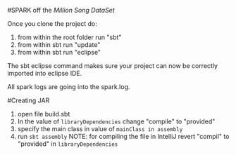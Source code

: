 #SPARK off the  *Million Song DataSet*

Once you clone the project do:

1. from within the root folder run "sbt"
2. from within sbt run "update"
3. from within sbt run "eclipse"

The sbt eclipse command makes sure your project can now be correctly imported into eclipse IDE.

All spark logs are going into the spark.log.

#Creating JAR
1) open file build.sbt
2) In the value of `libraryDependencies` change "compile" to "provided"
3) specify the main class in value of `mainClass in assembly`
4) run `sbt assembly` 
NOTE: for compiling the file in IntelliJ revert "compil" to "provided" in `libraryDependencies`
